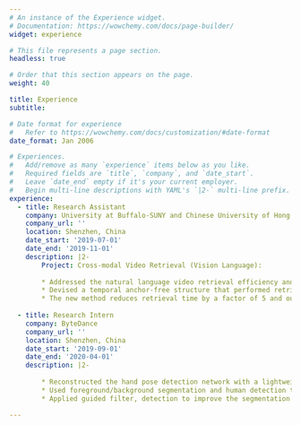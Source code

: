 ```yaml
---
# An instance of the Experience widget.
# Documentation: https://wowchemy.com/docs/page-builder/
widget: experience

# This file represents a page section.
headless: true

# Order that this section appears on the page.
weight: 40

title: Experience
subtitle:

# Date format for experience
#   Refer to https://wowchemy.com/docs/customization/#date-format
date_format: Jan 2006

# Experiences.
#   Add/remove as many `experience` items below as you like.
#   Required fields are `title`, `company`, and `date_start`.
#   Leave `date_end` empty if it's your current employer.
#   Begin multi-line descriptions with YAML's `|2-` multi-line prefix.
experience:
  - title: Research Assistant
    company: University at Buffalo-SUNY and Chinese University of Hong Kong, Shenzhen
    company_url: ''
    location: Shenzhen, China
    date_start: '2019-07-01'
    date_end: '2019-11-01'
    description: |2-
        Project: Cross-modal Video Retrieval (Vision Language):
        
        * Addressed the natural language video retrieval efficiency and effectiveness problem as the primary researcher.
        * Devised a temporal anchor-free structure that performed retrieval directly on each temporal location within the target region. Built a top-down pyramid structure to make use of diverse temporal receptive fields, and a dilated convolutional module to integrate vision-language features more comprehensively.
        * The new method reduces retrieval time by a factor of 5 and outperforms previous work by 10% on retrieval accuracy.
        
  - title: Research Intern
    company: ByteDance
    company_url: ''
    location: Shenzhen, China
    date_start: '2019-09-01'
    date_end: '2020-04-01'
    description: |2-     
        
        * Reconstructed the hand pose detection network with a lightweight backbone. Finetuned and validated the new model based on millions of real-life user data, ensuring the high run speed while maintaining the comparatively robust detection precision.
        * Used foreground/background segmentation and human detection to discover all the human bodies in the video.
        * Applied guided filter, detection to improve the segmentation performance, especially under distant multi-person scenarios.   

---
```

